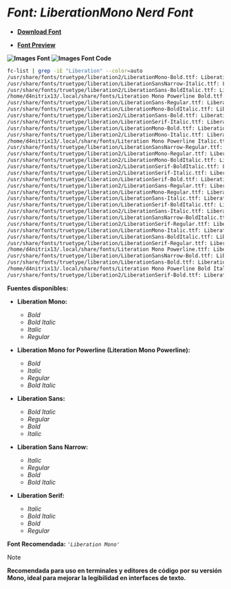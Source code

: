 <!-- Autor: Daniel Benjamin Perez Morales -->
<!-- GitHub: https://github.com/DanielBenjaminPerezMoralesDev13 -->
<!-- Gitlab: https://gitlab.com/DanielBenjaminPerezMoralesDev13 -->
<!-- Correo electrónico: danielperezdev@proton.me -->

# ***Font: LiberationMono Nerd Font***

- **[Download Font](https://github.com/ryanoasis/nerd-fonts/releases/download/v3.2.1/LiberationMono.zip "https://github.com/ryanoasis/nerd-fonts/releases/download/v3.2.1/LiberationMono.zip")**

- **[Font Preview](https://www.programmingfonts.org/#liberation "https://www.programmingfonts.org/#liberation")**

**![Images Font](../../Fonts/LiberationMono%20Nerd%20Font.png "Fonts/LiberationMono Nerd Font.png")**
**![Images Font Code](../../Font%20Images%20Code/LiberationMono%20Nerd%20Font%20Code.png "Font Images Code/LiberationMono Nerd Font Code.png")**

```bash
fc-list | grep -iE "Liberation" --color=auto
/usr/share/fonts/truetype/liberation2/LiberationMono-Bold.ttf: Liberation Mono:style=Bold
/usr/share/fonts/truetype/liberation/LiberationSansNarrow-Italic.ttf: Liberation Sans Narrow:style=Italic
/usr/share/fonts/truetype/liberation2/LiberationSans-BoldItalic.ttf: Liberation Sans:style=Bold Italic
/home/d4nitrix13/.local/share/fonts/Literation Mono Powerline Bold.ttf: Liberation Mono for Powerline,Literation Mono Powerline:style=Bold
/usr/share/fonts/truetype/liberation/LiberationSans-Regular.ttf: Liberation Sans:style=Regular
/usr/share/fonts/truetype/liberation/LiberationMono-BoldItalic.ttf: Liberation Mono:style=Bold Italic
/usr/share/fonts/truetype/liberation2/LiberationSans-Bold.ttf: Liberation Sans:style=Bold
/usr/share/fonts/truetype/liberation/LiberationSerif-Italic.ttf: Liberation Serif:style=Italic
/usr/share/fonts/truetype/liberation/LiberationMono-Bold.ttf: Liberation Mono:style=Bold
/usr/share/fonts/truetype/liberation2/LiberationMono-Italic.ttf: Liberation Mono:style=Italic
/home/d4nitrix13/.local/share/fonts/Literation Mono Powerline Italic.ttf: Liberation Mono for Powerline,Literation Mono Powerline:style=Italic
/usr/share/fonts/truetype/liberation/LiberationSansNarrow-Regular.ttf: Liberation Sans Narrow:style=Regular
/usr/share/fonts/truetype/liberation2/LiberationMono-Regular.ttf: Liberation Mono:style=Regular
/usr/share/fonts/truetype/liberation2/LiberationMono-BoldItalic.ttf: Liberation Mono:style=Bold Italic
/usr/share/fonts/truetype/liberation2/LiberationSerif-BoldItalic.ttf: Liberation Serif:style=Bold Italic
/usr/share/fonts/truetype/liberation2/LiberationSerif-Italic.ttf: Liberation Serif:style=Italic
/usr/share/fonts/truetype/liberation/LiberationSerif-Bold.ttf: Liberation Serif:style=Bold
/usr/share/fonts/truetype/liberation2/LiberationSans-Regular.ttf: Liberation Sans:style=Regular
/usr/share/fonts/truetype/liberation/LiberationMono-Regular.ttf: Liberation Mono:style=Regular
/usr/share/fonts/truetype/liberation/LiberationSans-Italic.ttf: Liberation Sans:style=Italic
/usr/share/fonts/truetype/liberation/LiberationSerif-BoldItalic.ttf: Liberation Serif:style=Bold Italic
/usr/share/fonts/truetype/liberation2/LiberationSans-Italic.ttf: Liberation Sans:style=Italic
/usr/share/fonts/truetype/liberation/LiberationSansNarrow-BoldItalic.ttf: Liberation Sans Narrow:style=Bold Italic
/usr/share/fonts/truetype/liberation2/LiberationSerif-Regular.ttf: Liberation Serif:style=Regular
/usr/share/fonts/truetype/liberation/LiberationMono-Italic.ttf: Liberation Mono:style=Italic
/usr/share/fonts/truetype/liberation/LiberationSans-BoldItalic.ttf: Liberation Sans:style=Bold Italic
/usr/share/fonts/truetype/liberation/LiberationSerif-Regular.ttf: Liberation Serif:style=Regular
/home/d4nitrix13/.local/share/fonts/Literation Mono Powerline.ttf: Liberation Mono for Powerline,Literation Mono Powerline:style=Regular
/usr/share/fonts/truetype/liberation/LiberationSansNarrow-Bold.ttf: Liberation Sans Narrow:style=Bold
/usr/share/fonts/truetype/liberation/LiberationSans-Bold.ttf: Liberation Sans:style=Bold
/home/d4nitrix13/.local/share/fonts/Literation Mono Powerline Bold Italic.ttf: Liberation Mono for Powerline,Literation Mono Powerline:style=Bold Italic
/usr/share/fonts/truetype/liberation2/LiberationSerif-Bold.ttf: Liberation Serif:style=Bold
```

**Fuentes disponibles:**

- **Liberation Mono:**
  - *Bold*
  - *Bold Italic*
  - *Italic*
  - *Regular*

- **Liberation Mono for Powerline (Literation Mono Powerline):**
  - *Bold*
  - *Italic*
  - *Regular*
  - *Bold Italic*

- **Liberation Sans:**
  - *Bold Italic*
  - *Regular*
  - *Bold*
  - *Italic*

- **Liberation Sans Narrow:**
  - *Italic*
  - *Regular*
  - *Bold*
  - *Bold Italic*

- **Liberation Serif:**
  - *Italic*
  - *Bold Italic*
  - *Bold*
  - *Regular*

**Font Recomendada:** *`'Liberation Mono'`*

> [!NOTE]
> **Recomendada para uso en terminales y editores de código por su versión Mono, ideal para mejorar la legibilidad en interfaces de texto.**
